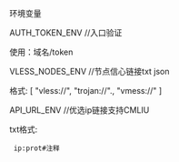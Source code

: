 环境变量

AUTH_TOKEN_ENV   //入口验证

  使用：域名/token

VLESS_NODES_ENV //节点信心链接txt json

   格式:
       [
        "vless://",
        "trojan://".,
        "vmess://"
        ]
        
API_URL_ENV //优选ip链接支持CMLIU

  txt格式:
  
     ip:prot#注释
